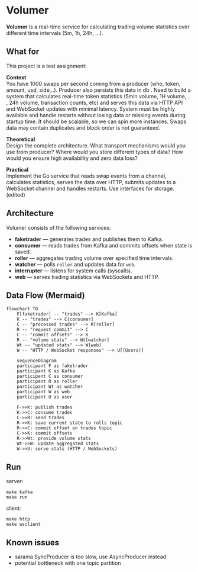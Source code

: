 # Volumer

**Volumer** is a real-time service for calculating trading volume statistics over different time intervals (5m, 1h, 24h, ...).

## What for

This project is a test assignment:

**Context**<br>
You have 1000 swaps per second coming from a producer (who, token, amount, usd, side,..). Producer also persists this data in db . Need to build a system that calculates real-time token statistics (5min volume, 1H volume, .. , 24h volume, transaction counts, etc) and serves this data via HTTP API and WebSocket updates with minimal latency. System must be highly available and handle restarts without losing data or missing events during startup time. It should be scalable, so we can spin more instances. Swaps data may contain duplicates and block order is not guaranteed.

**Theoretical**<br>
Design the complete architecture. What transport mechanisms would you use from producer? Where would you store different types of data? How would you ensure high availability and zero data loss?

**Practical**<br>
Implement the Go service that reads swap events from a channel, calculates statistics, serves the data over HTTP,  submits updates to a WebSocket channel and handles restarts. Use interfaces for storage. (edited)

## Architecture

Volumer consists of the following services:

- **faketrader** — generates trades and publishes them to Kafka.
- **consumer** — reads trades from Kafka and commits offsets when state is saved.
- **roller** — aggregates trading volume over specified time intervals.
- **watcher** — polls `roller` and updates data for `web`.
- **interrupter** — listens for system calls (syscalls).
- **web** — serves trading statistics via WebSockets and HTTP.

## Data Flow (Mermaid)

```mermaid
flowchart TD
    F[faketrader] -- "trades" --> K[Kafka]
    K -- "trades" --> C[consumer]
    C -- "processed trades" --> R[roller]
    R -- "request commit" --> C
    C -- "commit offsets" --> K
    R -- "volume stats" --> Wt[watcher]
    Wt -- "updated stats" --> W[web]
    W -- "HTTP / WebSocket responses" --> U[(Users)]
```

```mermaid
    sequenceDiagram
    participant F as faketrader
    participant K as Kafka
    participant C as consumer
    participant R as roller
    participant Wt as watcher
    participant W as web
    participant U as user

    F->>K: publish trades
    K->>C: consume trades
    C->>R: send trades
    R->>K: save current state to rolls topic
    R->>C: commit offset on trades topic
    C->>K: commit offsets
    R->>Wt: provide volume stats
    Wt->>W: update aggregated stats
    W->>U: serve stats (HTTP / WebSockets)
```

## Run
server:
```
make kafka
make run
```
client:
```
make http
make wsclient
```

## Known issues
- sarama SyncProducer is too slow, use AsyncProducer instead
- potential bottleneck with one topic partition
